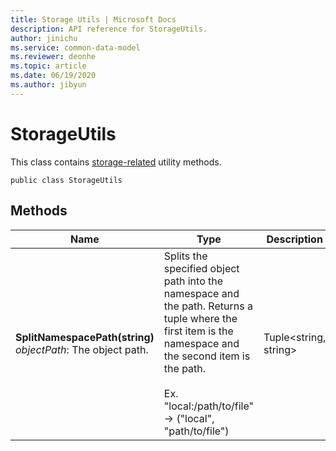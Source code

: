 ```yaml
---
title: Storage Utils | Microsoft Docs
description: API reference for StorageUtils.
author: jinichu
ms.service: common-data-model
ms.reviewer: deonhe 
ms.topic: article
ms.date: 06/19/2020
ms.author: jibyun
---
```


# StorageUtils

This class contains [storage-related](../storage/storage.md) utility methods.

```
public class StorageUtils
```

## Methods
|Name|Type|Description|
|---|---|---|
|**SplitNamespacePath(string)**<br/>*objectPath*: The object path.<br/>|Splits the specified object path into the namespace and the path. Returns a tuple where the first item is the namespace and the second item is the path.<br/><br/>Ex. "local:/path/to/file" -> ("local", "path/to/file")|Tuple\<string, string>|